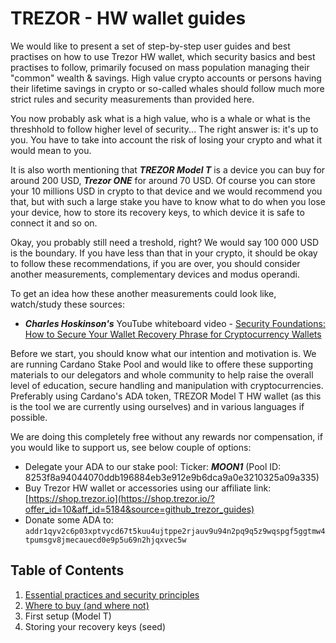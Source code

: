 # TREZOR - HW wallet guides

We would like to present a set of step-by-step user guides and best practises on how to use Trezor HW wallet, which security basics and best practises to follow, primarily focused on mass population managing their "common" wealth & savings. High value crypto accounts or persons having their lifetime savings in crypto or so-called whales should follow much more strict rules and security measurements than provided here.

You now probably ask what is a high value, who is a whale or what is the threshhold to follow higher level of security... The right answer is: it's up to you. You have to take into account the risk of losing your crypto and what it would mean to you.

It is also worth mentioning that ***TREZOR Model T*** is a device you can buy for around 200 USD, ***Trezor ONE*** for around 70 USD. Of course you can store your 10 millions USD in crypto to that device and we would recommend you that, but with such a large stake you have to know what to do when you lose your device, how to store its recovery keys, to which device it is safe to connect it and so on.

Okay, you probably still need a treshold, right? We would say 100 000 USD is the boundary. If you have less than that in your crypto, it should be okay to follow these recommendations, if you are over, you should consider another measurements, complementary devices and modus operandi.

To get an idea how these another measurements could look like, watch/study these sources:

- ***Charles Hoskinson's*** YouTube whiteboard video - [Security Foundations: How to Secure Your Wallet Recovery Phrase for Cryptocurrency Wallets](https://www.youtube.com/embed/fqrAzBAi64c)

Before we start, you should know what our intention and motivation is. We are running Cardano Stake Pool and would like to offere these supporting materials to our delegators and whole community to help raise the overall level of education, secure handling and manipulation with cryptocurrencies. Preferably using Cardano's ADA token, TREZOR Model T HW wallet (as this is the tool we are currently using ourselves) and in various languages if possible.

We are doing this completely free without any rewards nor compensation, if you would like to support us, see below couple of options:

* Delegate your ADA to our stake pool: Ticker: ***MOON1*** (Pool ID: 8253f8a94044070ddb196884eb3e912e9b6dca9a0e3210325a09a335)
* Buy Trezor HW wallet or accessories using our affiliate link: [https://shop.trezor.io](https://shop.trezor.io/?offer_id=10&aff_id=5184&source=github_trezor_guides)
* Donate some ADA to: ```addr1qyv2c6p03xptvycd67t5kuu4ujtppe2rjauv9u94n2pq9q5z9wqspgf5ggtmw4tpumsgv8jmecauecd0e9p5u69n2hjqxvec5w```

## Table of Contents

1. [Essential practices and security principles](docs/01_The_essential_practices_and_principles.md)
1. [Where to buy (and where not)](docs/02_Where_to_buy.md)
1. First setup (Model T)
1. Storing your recovery keys (seed) 
